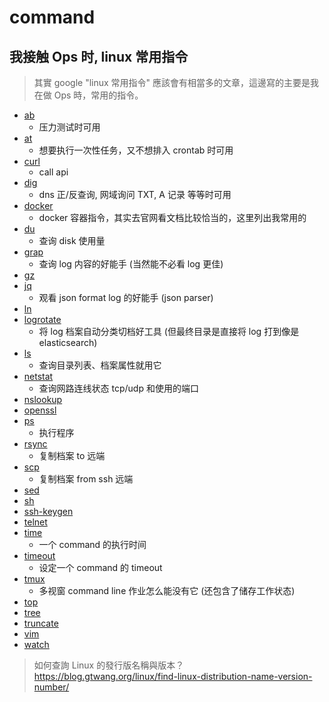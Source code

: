 # command

## 我接触 Ops 时, linux 常用指令

> 其實 google "linux 常用指令" 應該會有相當多的文章，這邊寫的主要是我在做 Ops 時，常用的指令。

- [ab](/ops/linux/command/ab.md#ab)
  - 压力测试时可用
- [at](/ops/linux/command/at.md#at)
  - 想要执行一次性任务，又不想排入 crontab 时可用
- [curl](/ops/linux/command/curl.md#curl)
  - call api
- [dig](/ops/linux/command/dig.md#dig)
  - dns 正/反查询, 网域询问 TXT, A 记录 等等时可用
- [docker](/ops/linux/command/docker.md#docker)
  - docker 容器指令，其实去官网看文档比较恰当的，这里列出我常用的
- [du](/ops/linux/command/du.md#du)
  - 查询 disk 使用量
- [grap](/ops/linux/command/grep.md#grep)
  - 查询 log 内容的好能手 (当然能不必看 log 更佳)
- [gz](/ops/linux/command/gz.md#gz)
- [jq](/ops/linux/command/jq.md#jq)
  - 观看 json format log 的好能手 (json parser)
- [ln](/ops/linux/command/ln.md#ln)
- [logrotate](/ops/linux/command/logrotate.md#logrotate)
  - 将 log 档案自动分类切档好工具 (但最终目录是直接将 log 打到像是 elasticsearch)
- [ls](/ops/linux/command/ls.md#ls)
  - 查询目录列表、档案属性就用它
- [netstat](/ops/linux/command/netstat.md#netstat)
  - 查询网路连线状态 tcp/udp 和使用的端口
- [nslookup](/ops/linux/command/nslookup.md#nslookup)
- [openssl](/ops/linux/command/openssl.md#openssl)
- [ps](/ops/linux/command/ps.md#ps)
  - 执行程序
- [rsync](/ops/linux/command/rsync.md#rsync)
  - 复制档案 to 远端
- [scp](/ops/linux/command/scp.md#scp)
  - 复制档案 from ssh 远端
- [sed](/ops/linux/command/sed.md#sed)
- [sh](/ops/linux/command/sh.md#sh)
- [ssh-keygen](/ops/linux/command/ssh-keygen.md)
- [telnet](/ops/linux/command/telnet.md#telnet)
- [time](/ops/linux/command/time.md#time)
  - 一个 command 的执行时间
- [timeout](/ops/linux/command/timeout.md#timeout)
  - 设定一个 command 的 timeout
- [tmux](/ops/linux/command/tmux.md#tmux)
  - 多视窗 command line 作业怎么能没有它 (还包含了储存工作状态)
- [top](/ops/linux/command/top.md#top)
- [tree](/ops/linux/command/tree.md#tree)
- [truncate](/ops/linux/command/truncate.md#truncate)
- [vim](/ops/linux/command/vim.md#vim)
- [watch](/ops/linux/command/watch.md#watch)


> 如何查詢 Linux 的發行版名稱與版本？ https://blog.gtwang.org/linux/find-linux-distribution-name-version-number/